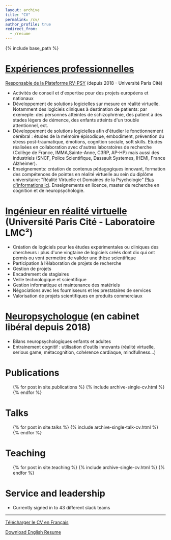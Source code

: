 ```yaml
---
layout: archive
title: "CV"
permalink: /cv/
author_profile: true
redirect_from:
  - /resume
---
```


{% include base_path %}

<ins>Expériences professionnelles</ins>
======
 <ins>Responsable de la [Plateforme RV-PSY](https://psychologie.u-paris.fr/plateforme-rv/la-plateforme-rv/)</ins>  (depuis 2018 - Université Paris Cité) 
 
  * Activités de conseil et d'expertise pour des projets européens et nationaux
  * Développement de solutions logicielles sur mesure en réalité virtuelle. Notamment des logiciels cliniques à destination de patients: par exemeple:  des personnes atteintes de schizophrénie, des patient à des stades légers de démence, des enfants atteints d'un trouble attentionnel, ect.
   * Développement de solutions logicielles afin d'étudier le fonctionnement cérébral : études de la mémoire épisodique, embodiment, prévention du stress post-traumatique, émotions, cognition sociale, soft skills. Etudes réalisées en collaboration
   avec d'autres laboratoires de recherche (Collège de France, IMMA,Sainte-Anne, C3RP, AP-HP) mais aussi des industriels (SNCF, Police Scientifique, Dassault Systemes, IHEMI, France Alzheimer).
   * Enseignements: création de contenus pédagogiques innovant, formation des compétences de pointes en réalité virtuelle au sein du diplôme universitaire: "Réalité Virtuelle et Domaines de la Psychologie" [Plus d'informations ici](https://odf.u-paris.fr/fr/offre-de-formation/diplome-d-universite-1/sciences-humaines-et-sociales-SHS/du-realite-virtuelle-et-domaines-de-la-psychologie-JM9B60NO.html).
   Enseignements en licence, master de recherche en cognition et de neuropsychologie.

<ins>Ingénieur en réalité virtuelle</ins> 
(Université Paris Cité - Laboratoire LMC²)
======
  * Création de logiciels pour les études expérimentales ou cliniques des chercheurs : plus d'une vingtaine de logiciels créés dont dix qui ont permis ou vont permettre de valider une thèse scientifique
  * Participation à l’élaboration de projets de recherche
  * Gestion de projets
  * Encadrement de stagiaires
  * Veille technologique et scientifique
  * Gestion informatique et maintenance des matériels
  * Négociations avec les fournisseurs et les prestataires de services
  * Valorisation de projets scientifiques en produits commerciaux


<ins>Neuropsychologue</ins> (en cabinet libéral depuis 2018)
======
* Bilans neuropsychologiques enfants et adultes
* Entrainement cognitif : utilisation d'outils innovants (réalité virtuelle, serious game, métacognition, cohérence cardiaque, mindfullness...)


Publications
======
  <ul>{% for post in site.publications %}
    {% include archive-single-cv.html %}
  {% endfor %}</ul>
  
Talks
======
  <ul>{% for post in site.talks %}
    {% include archive-single-talk-cv.html %}
  {% endfor %}</ul>
  
Teaching
======
  <ul>{% for post in site.teaching %}
    {% include archive-single-cv.html %}
  {% endfor %}</ul>
  
Service and leadership
======
* Currently signed in to 43 different slack teams

---

[Télécharger le CV en Français](https://alexandregastonbellegarde.github.io/files/CV_French.pdf)

[Download English Resume](https://alexandregastonbellegarde.github.io/files/CV_English.pdf)

